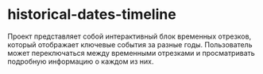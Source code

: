 # historical-dates-timeline
Проект представляет собой интерактивный блок временных отрезков, который отображает ключевые события за разные годы. Пользователь может переключаться между временными отрезками и просматривать подробную информацию о каждом из них.
